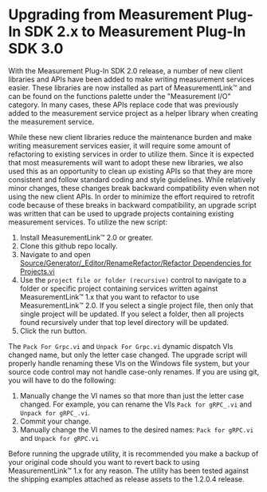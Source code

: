# Upgrading from Measurement Plug-In SDK 2.x to Measurement Plug-In SDK 3.0

With the Measurement Plug-In SDK 2.0 release, a number of new client libraries
and APIs have been added to make writing measurement services easier. These
libraries are now installed as part of MeasurementLink™ and can be found on the
functions palette under the "Measurement I/O" category. In many cases, these
APIs replace code that was previously added to the measurement service project
as a helper library when creating the measurement service. 

While these new client libraries reduce the maintenance burden and make writing
measurement services easier, it will require some amount of refactoring to
existing services in order to utilize them. Since it is expected that most
measurements will want to adopt these new libraries, we also used this as an
opportunity to clean up existing APIs so that they are more consistent and
follow standard coding and style guidelines. While relatively minor changes,
these changes break backward compatibility even when not using the new client
APIs. In order to minimize the effort required to retrofit code because of these
breaks in backward compatibility, an upgrade script was written that can be used
to upgrade projects containing existing measurement services. To utilize the new
script:
1. Install MeasurementLink™ 2.0 or greater.
1. Clone this github repo locally.
1. Navigate to and open [Source/Generator/_Editor/RenameRefactor/Refactor Dependencies for Projects.vi](https://github.com/ni/measurementlink-labview/blob/main/Source/Generator/_Editor/RenameRefactor/Refactor%20Dependencies%20for%20Projects.vi)
1. Use the `project file or folder (recursive)` control to navigate to a folder
   or specific project containing services written against MeasurementLink™ 1.x
   that you want to refactor to use MeasurementLink™ 2.0. If you select a single
   project file, then only that single project will be updated. If you select a
   folder, then all projects found recursively under that top level directory
   will be updated.
1. Click the run button.

The `Pack For Grpc.vi` and `Unpack For Grpc.vi` dynamic dispatch VIs changed
name, but only the letter case changed. The upgrade script will properly handle
renaming these VIs on the Windows file system, but your source code control may
not handle case-only renames. If you are using git, you will have to do the
following:
1. Manually change the VI names so that more than just the letter case changed.
   For example, you can rename the VIs `Pack for gRPC_.vi` and `Unpack for
   gRPC_.vi`.
1. Commit your change.
1. Manually change the VI names to the desired names: `Pack for gRPC.vi` and
   `Unpack for gRPC.vi`

Before running the upgrade utility, it is recommended you make a backup of your
original code should you want to revert back to using MeasurementLink™ 1.x for
any reason. The utility has been tested against the shipping examples attached
as release assets to the 1.2.0.4 release.